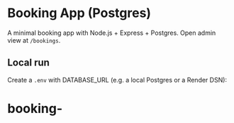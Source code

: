 # Booking App (Postgres)

A minimal booking app with Node.js + Express + Postgres. Open admin view at `/bookings`.

## Local run
Create a `.env` with DATABASE_URL (e.g. a local Postgres or a Render DSN):
# booking-